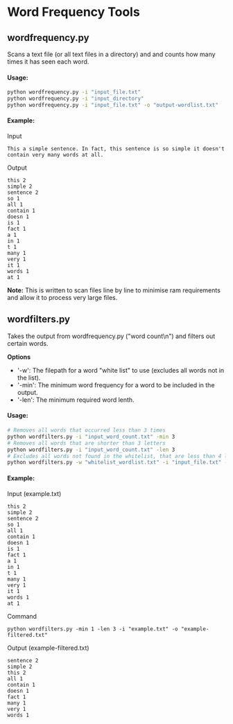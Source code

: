 # Word Frequency Tools

## wordfrequency.py

Scans a text file (or all text files in a directory) and and counts how many times it has seen each word.

#### Usage:

```bash
python wordfrequency.py -i "input_file.txt"
python wordfrequency.py -i "input_directory"
python wordfrequency.py -i "input_file.txt" -o "output-wordlist.txt"
```

#### Example:
Input

    This a simple sentence. In fact, this sentence is so simple it doesn't contain very many words at all.

Output

```
this 2
simple 2
sentence 2
so 1
all 1
contain 1
doesn 1
is 1
fact 1
a 1
in 1
t 1
many 1
very 1
it 1
words 1
at 1
```


**Note:** This is written to scan files line by line to minimise ram requirements and allow it to process very large files.


## wordfilters.py

Takes the output from wordfrequency.py ("word count\n") and filters out certain words.

**Options**

- '-w': The filepath for a word "white list" to use (excludes all words not in the list).
- '-min': The minimum word frequency for a word to be included in the output.
- '-len': The minimum required word lenth.


#### Usage:

```bash
# Removes all words that occurred less than 3 times
python wordfilters.py -i "input_word_count.txt" -min 3
# Removes all words that are shorter than 3 letters
python wordfilters.py -i "input_word_count.txt" -len 3
# Excludes all words not found in the whitelist, that are less than 4 letters long, or that occur less than 5 times and saves the result to a new file. 
python wordfilters.py -w "whitelist_wordlist.txt" -i "input_file.txt" -min 5 -len 4 -o "output-wordlist.txt"
```

#### Example:
Input (example.txt)

```
this 2
simple 2
sentence 2
so 1
all 1
contain 1
doesn 1
is 1
fact 1
a 1
in 1
t 1
many 1
very 1
it 1
words 1
at 1
```

Command

    python wordfilters.py -min 1 -len 3 -i "example.txt" -o "example-filtered.txt"

Output (example-filtered.txt)

```
sentence 2
simple 2
this 2
all 1
contain 1
doesn 1
fact 1
many 1
very 1
words 1
```
